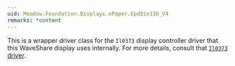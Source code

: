 ```yaml
---
uid: Meadow.Foundation.Displays.ePaper.Epd2in13b_V4
remarks: *content
---
```


This is a wrapper driver class for the `Il0373` display controller driver that this WaveShare display uses internally. For more details, consult that [`Il0373` driver](/docs/api/Meadow.Foundation/Meadow.Foundation.Displays.Il0373.html).

